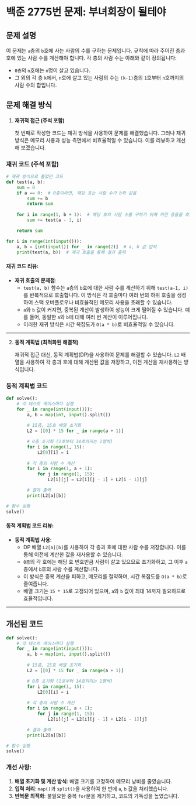 
# 백준 2775번 문제: 부녀회장이 될테야

## 문제 설명

이 문제는 `a`층의 `b`호에 사는 사람의 수를 구하는 문제입니다. 규칙에 따라 주어진 층과 호에 있는 사람 수를 계산해야 합니다. 각 층의 사람 수는 아래와 같이 정의됩니다:

- `0층`의 `n`호에는 `n`명이 살고 있습니다.
- 그 외의 각 층 `k`에서, `n`호에 살고 있는 사람의 수는 `(k-1)`층의 `1`호부터 `n`호까지의 사람 수의 합입니다.

## 문제 해결 방식

1. **재귀적 접근 (주석 포함)**

   첫 번째로 작성한 코드는 재귀 방식을 사용하여 문제를 해결했습니다. 그러나 재귀 방식은 메모리 사용과 성능 측면에서 비효율적일 수 있습니다. 이를 리뷰하고 개선해 보겠습니다.

### 재귀 코드 (주석 포함)

```python
# 재귀 방식으로 풀었던 코드
def test(a, b):
    sum = 0
    if a == 0:  # 0층이라면, 해당 호는 사람 수가 b와 같음
        sum += b
        return sum
    
    for i in range(1, b + 1):  # 해당 호의 사람 수를 구하기 위해 이전 층들을 호출
        sum += test(a - 1, i)

    return sum

for i in range(int(input())):
    a, b = [int(input()) for _ in range(2)]  # a, b 값 입력
    print(test(a, b))  # 재귀 호출을 통해 결과 출력
```

#### 재귀 코드 리뷰:

- **재귀 호출의 문제점**:
  - `test(a, b)` 함수는 `a`층의 `b`호에 대한 사람 수를 계산하기 위해 `test(a-1, i)`를 반복적으로 호출합니다. 이 방식은 각 호출마다 여러 번의 하위 호출을 생성하여 스택 오버플로우나 비효율적인 메모리 사용을 초래할 수 있습니다.
  - `a`와 `b` 값이 커지면, 중복된 계산이 발생하여 성능이 크게 떨어질 수 있습니다. 예를 들어, 동일한 `a`와 `b`에 대해 여러 번 계산이 이루어집니다.
  - 이러한 재귀 방식은 시간 복잡도가 `O(a * b)`로 비효율적일 수 있습니다.

---

2. **동적 계획법 (최적화된 해결책)**

   재귀적 접근 대신, 동적 계획법(DP)을 사용하여 문제를 해결할 수 있습니다. `L2` 배열을 사용하여 각 층과 호에 대해 계산된 값을 저장하고, 이전 계산을 재사용하는 방식입니다.

### 동적 계획법 코드

```python
def solve():
    # 각 테스트 케이스마다 실행
    for _ in range(int(input())):
        a, b = map(int, input().split())
        
        # 15층, 15호 배열 초기화
        L2 = [[0] * 15 for _ in range(a + 1)]

        # 0층 초기화 (1호부터 14호까지는 1명씩)
        for i in range(1, 15):
            L2[0][i] = i
        
        # 각 층의 사람 수 계산
        for i in range(1, a + 1):
            for j in range(1, 15):
                L2[i][j] = L2[i][j - 1] + L2[i - 1][j]

        # 결과 출력
        print(L2[a][b])

# 함수 실행
solve()
```

#### 동적 계획법 코드 리뷰:

- **동적 계획법 사용**:
  - DP 배열 `L2[a][b]`를 사용하여 각 층과 호에 대한 사람 수를 저장합니다. 이를 통해 이전에 계산한 값을 재사용할 수 있습니다.
  - `0층`의 각 호에는 해당 호 번호만큼 사람이 살고 있으므로 초기화하고, 그 이후 `a`층에서 `b`호의 사람 수를 계산합니다.
  - 이 방식은 중복 계산을 피하고, 메모리를 절약하며, 시간 복잡도를 `O(a * b)`로 줄여줍니다.
  - 배열 크기는 `15 * 15`로 고정되어 있으며, `a`와 `b` 값이 최대 14까지 필요하므로 효율적입니다.

---

## 개선된 코드

```python
def solve():
    # 각 테스트 케이스마다 실행
    for _ in range(int(input())):
        a, b = map(int, input().split())
        
        # 15층, 15호 배열 초기화
        L2 = [[0] * 15 for _ in range(a + 1)]

        # 0층 초기화 (1호부터 14호까지는 1명씩)
        for i in range(1, 15):
            L2[0][i] = i
        
        # 각 층의 사람 수 계산
        for i in range(1, a + 1):
            for j in range(1, 15):
                L2[i][j] = L2[i][j - 1] + L2[i - 1][j]

        # 결과 출력
        print(L2[a][b])

# 함수 실행
solve()
```

### 개선 사항:
1. **배열 초기화 및 계산 방식**: 배열 크기를 고정하여 메모리 낭비를 줄였습니다.
2. **입력 처리**: `map()`과 `split()`을 사용하여 한 번에 `a`, `b` 값을 처리했습니다.
3. **반복문 최적화**: 불필요한 중복 `for`문을 제거하고, 코드의 가독성을 높였습니다.

